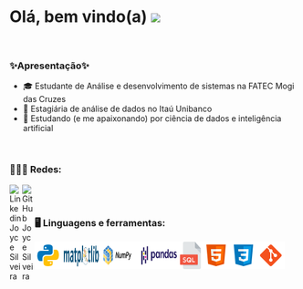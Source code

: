 # Olá, bem vindo(a) <img src="https://raw.githubusercontent.com/syedareehaquasar/syedareehaquasar/master/gifs/Hi.gif" width="30px"/>
</br>

<h3> ✨Apresentação✨ </h3>
<ul>
  <li>🎓 Estudante de Análise e desenvolvimento de sistemas na FATEC Mogi das Cruzes</li>
  <li>💼 Estagiária de análise de dados no Itaú Unibanco</li>
  <li>🥰 Estudando (e me apaixonando) por ciência de dados e inteligência artificial</li>
</ul>
</br>

<h3>🙋🏼‍♀️ Redes: </h3>
<a href="https://www.linkedin.com/in/joyce-silveira-dos-santos/">
  <img align="left" alt="Linkedin Joyce Silveira" width="22px" src="https://cdn.jsdelivr.net/npm/simple-icons@v3/icons/linkedin.svg" />
</a>
<a href="https://github.com/JoyceSilveira">
  <img align="left" alt="GitHub Joyce Silveira" width="22px" src="https://cdn.jsdelivr.net/npm/simple-icons@v3/icons/github.svg" />
</a>
</br>
</br>

<h3>🖥️ Linguagens e ferramentas: </h3>
<p style="display:flex; aling-items:center;">
  <img src="https://github.com/JoyceSilveira/JoyceSilveira/blob/master/Icones/python.png" />
  <img width="68px" src="https://github.com/JoyceSilveira/JoyceSilveira/blob/master/Icones/matplotlib.svg" />
  <img width="68px" src="https://github.com/JoyceSilveira/JoyceSilveira/blob/master/Icones/numpy.png" />
  <img width="68px" src="https://github.com/JoyceSilveira/JoyceSilveira/blob/master/Icones/pandas.png" />
  <img width="42px" src="https://github.com/JoyceSilveira/JoyceSilveira/blob/master/Icones/sql_icon.png" />
  <img src="https://github.com/JoyceSilveira/JoyceSilveira/blob/master/Icones/html.png" />
  <img src="https://github.com/JoyceSilveira/JoyceSilveira/blob/master/Icones/css.png" />
  <img src="https://github.com/JoyceSilveira/JoyceSilveira/blob/master/Icones/gitbash.png" />
</p>

